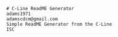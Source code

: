 
        # C-Line ReadME Generator
        adams1971
        adamscdcm@gmail.com
        Simple ReadME Generator from the C-Line
        ISC 

        